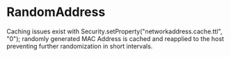 # RandomAddress

Caching issues exist with	Security.setProperty("networkaddress.cache.ttl", "0"); randomly generated MAC Address is cached and reapplied to the host preventing further randomization in short intervals.

